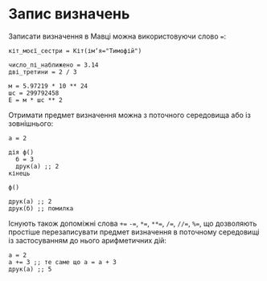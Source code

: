 # Запис визначень

Записати визначення в Мавці можна використовуючи слово `=`:

```мавка
кіт_моєї_сестри = Кіт(імʼя="Тимофій")
```

```мавка
число_пі_наближено = 3.14
дві_третини = 2 / 3
```

```мавка
м = 5.97219 * 10 ** 24
шс = 299792458
Е = м * шс ** 2
```

Отримати предмет визначення можна з поточного середовища або із зовнішнього:

```мавка
а = 2

дія ф()
  б = 3
  друк(а) ;; 2
кінець

ф()

друк(а) ;; 2
друк(б) ;; помилка
```

Існують також допоміжні слова `+=` `-=`, `*=`, `**=`, `/=`, `//=`, `%=`, що
дозволяють простіше перезаписувати предмет визначення в поточному середовищі із застосуванням до нього арифметичних дій:

```мавка
а = 2
а += 3 ;; те саме що а = а + 3
друк(а) ;; 5
```
